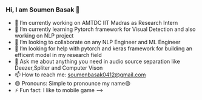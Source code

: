 ### Hi, I am Soumen Basak 👋



- 🔭 I’m currently working on AMTDC IIT Madras as Research Intern
- 🌱 I’m currently learning Pytorch framework for Visual Detection and also working on NLP project
- 👯 I’m looking to collaborate on any NLP Engineer and ML Engineer
- 🤔 I’m looking for help with pytorch and keras framework for building an efficent model in my research field
- 💬 Ask me about anything you need in audio source separation like Deezer,Spliter and Computer Vison
- 📫 How to reach me: soumenbasak0412@gmail.com
- 😄 Pronouns: Simple to pronounce my name😄
- ⚡ Fun fact: I like to mobile game
-->
